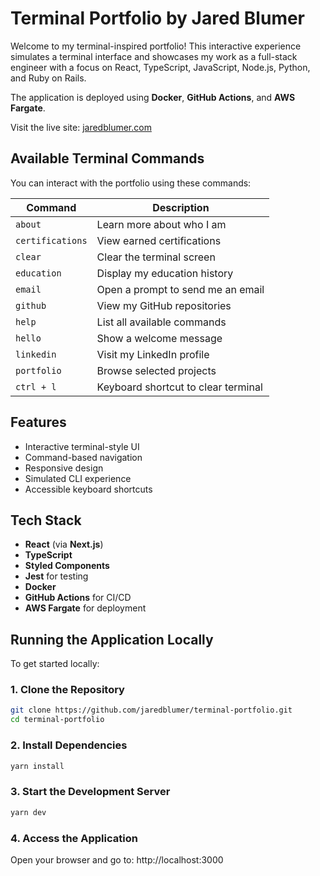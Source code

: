 # Terminal Portfolio by Jared Blumer

Welcome to my terminal-inspired portfolio! This interactive experience simulates a terminal interface and showcases my work as a full-stack engineer with a focus on React, TypeScript, JavaScript, Node.js, Python, and Ruby on Rails.

The application is deployed using **Docker**, **GitHub Actions**, and **AWS Fargate**.

Visit the live site: [jaredblumer.com](https://jaredblumer.com/)

## Available Terminal Commands

You can interact with the portfolio using these commands:

| Command           | Description                         |
|-------------------|-------------------------------------|
| `about`           | Learn more about who I am           |
| `certifications`  | View earned certifications          |
| `clear`           | Clear the terminal screen           |
| `education`       | Display my education history        |
| `email`           | Open a prompt to send me an email   |
| `github`          | View my GitHub repositories         |
| `help`            | List all available commands         |
| `hello`           | Show a welcome message              |
| `linkedin`        | Visit my LinkedIn profile           |
| `portfolio`       | Browse selected projects            |
| `ctrl + l`        | Keyboard shortcut to clear terminal |

## Features

- Interactive terminal-style UI
- Command-based navigation
- Responsive design
- Simulated CLI experience
- Accessible keyboard shortcuts

## Tech Stack

- **React** (via **Next.js**)
- **TypeScript**
- **Styled Components**
- **Jest** for testing
- **Docker**
- **GitHub Actions** for CI/CD
- **AWS Fargate** for deployment

## Running the Application Locally

To get started locally:

### 1. Clone the Repository

```bash
git clone https://github.com/jaredblumer/terminal-portfolio.git
cd terminal-portfolio
```

### 2. Install Dependencies

```bash
yarn install
```

### 3. Start the Development Server

```bash
yarn dev
```

### 4. Access the Application

Open your browser and go to: http://localhost:3000
